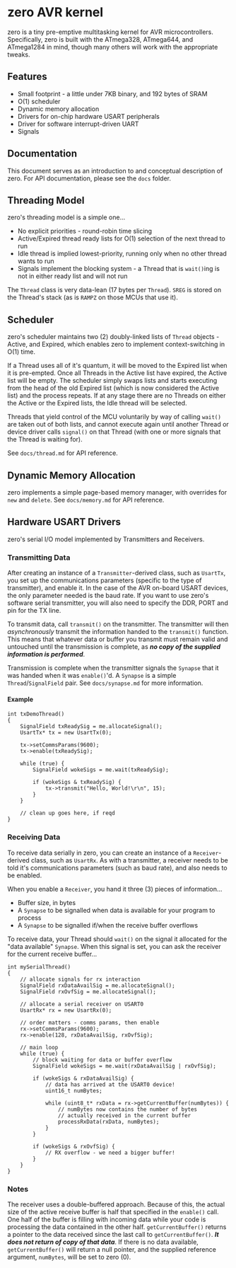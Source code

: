 # zero AVR kernel
zero is a tiny pre-emptive multitasking kernel for AVR microcontrollers. Specifically, zero is built with the ATmega328, ATmega644, and ATmega1284 in mind, though many others will work with the appropriate tweaks.

## Features
- Small footprint - a little under 7KB binary, and 192 bytes of SRAM
- O(1) scheduler
- Dynamic memory allocation
- Drivers for on-chip hardware USART peripherals
- Driver for software interrupt-driven UART
- Signals

## Documentation
This document serves as an introduction to and conceptual description of zero. For API documentation, please see the ```docs``` folder.

## Threading Model
zero's threading model is a simple one...

 - No explicit priorities - round-robin time slicing
 - Active/Expired thread ready lists for O(1) selection of the next thread to run
 - Idle thread is implied lowest-priority, running only when no other thread wants to run
 - Signals implement the blocking system - a Thread that is ```wait()```ing is not in either ready list and will not run
 
 The ```Thread``` class is very data-lean (17 bytes per ```Thread```). ```SREG``` is stored on the Thread's stack (as is ```RAMPZ``` on those MCUs that use it).

 ## Scheduler
 zero's scheduler maintains two (2) doubly-linked lists of ```Thread``` objects - Active, and Expired, which enables zero to implement context-switching in O(1) time.

If a Thread uses all of it's quantum, it will be moved to the Expired list when it is pre-empted. Once all Threads in the Active list have expired, the Active list will be empty. The scheduler simply swaps lists and starts executing from the head of the old Expired list (which is now considered the Active list) and the process repeats. If at any stage there are no Threads on either the Active or the Expired lists, the Idle thread will be selected.

Threads that yield control of the MCU voluntarily by way of calling ```wait()``` are taken out of both lists, and cannot execute again until another Thread or device driver calls ```signal()``` on that Thread (with one or more signals that the Thread is waiting for).

See ```docs/thread.md``` for API reference.

## Dynamic Memory Allocation
zero implements a simple page-based memory manager, with overrides for ```new``` and ```delete```. See ```docs/memory.md``` for API reference.

## Hardware USART Drivers
zero's serial I/O model implemented by Transmitters and Receivers.

### Transmitting Data
After creating an instance of a ```Transmitter```-derived class, such as ```UsartTx```, you set up the communications parameters (specific to the type of transmitter), and enable it. In the case of the AVR on-board USART devices, the only parameter needed is the baud rate. If you want to use zero's software serial transmitter, you will also need to specify the DDR, PORT and pin for the TX line.

To transmit data, call ```transmit()``` on the transmitter. The transmitter will then *asynchronously* transmit the information handed to the ```transmit()``` function. This means that whatever data or buffer you transmit must remain valid and untouched until the transmission is complete, as ***no copy of the supplied information is performed***.

Transmission is complete when the transmitter signals the ```Synapse``` that it was handed when it was ```enable()```'d. A ```Synapse``` is a simple ```Thread```/```SignalField``` pair. See ```docs/synapse.md``` for more information.

#### Example
```
int txDemoThread()
{
    SignalField txReadySig = me.allocateSignal();
    UsartTx* tx = new UsartTx(0);

    tx->setCommsParams(9600);
    tx->enable(txReadySig);

    while (true) {
        SignalField wokeSigs = me.wait(txReadySig);

        if (wokeSigs & txReadySig) {
            tx->transmit("Hello, World!\r\n", 15);
        }
    }

    // clean up goes here, if reqd
}

```

### Receiving Data
To receive data serially in zero, you can create an instance of a ```Receiver```-derived class, such as ```UsartRx```. As with a transmitter, a receiver needs to be told it's communications parameters (such as baud rate), and also needs to be enabled.

When you enable a ```Receiver```, you hand it three (3) pieces of information...

- Buffer size, in bytes
- A ```Synapse``` to be signalled when data is available for your program to process
- A ```Synapse``` to be signalled if/when the receive buffer overflows

To receive data, your Thread should ```wait()``` on the signal it allocated for the "data available" ```Synapse```. When this signal is set, you can ask the receiver for the current receive buffer...
```
int mySerialThread()
{
    // allocate signals for rx interaction
    SignalField rxDataAvailSig = me.allocateSignal();
    SignalField rxOvfSig = me.allocateSignal();

    // allocate a serial receiver on USART0
    UsartRx* rx = new UsartRx(0);

    // order matters - comms params, then enable
    rx->setCommsParams(9600);
    rx->enable(128, rxDataAvailSig, rxOvfSig);

    // main loop
    while (true) {
        // block waiting for data or buffer overflow
        SignalField wokeSigs = me.wait(rxDataAvailSig | rxOvfSig);

        if (wokeSigs & rxDataAvailSig) {
            // data has arrived at the USART0 device!
            uint16_t numBytes;

            while (uint8_t* rxData = rx->getCurrentBuffer(numBytes)) {
                // numBytes now contains the number of bytes
                // actually received in the current buffer
                processRxData(rxData, numBytes);
            }
        }

        if (wokeSigs & rxOvfSig) {
            // RX overflow - we need a bigger buffer!
        }
    }
}
```
### Notes
The receiver uses a double-buffered approach. Because of this, the actual size of the active receive buffer is half that specified in the ```enable()``` call. One half of the buffer is filling with incoming data while your code is processing the data contained in the other half. ```getCurrentBuffer()``` returns a pointer to the data received since the last call to ```getCurrentBuffer()```. ***It does not return of copy of that data***. If there is no data available, ```getCurrentBuffer()``` will return a null pointer, and the supplied reference argument, ```numBytes```, will be set to zero (0).
